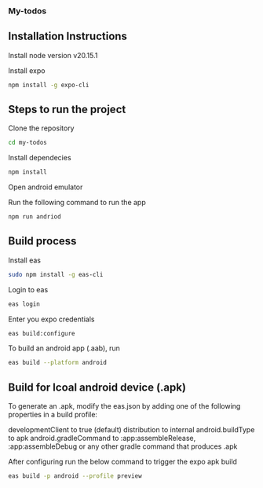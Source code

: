 ### My-todos


## Installation Instructions

Install node version v20.15.1

Install expo

```sh
npm install -g expo-cli
```

## Steps to run the project

Clone the repository

```sh
cd my-todos
```

Install dependecies

```sh
npm install
```

Open android emulator

Run the following command to run the app

```sh
npm run andriod
```
## Build process

Install eas 

```sh
sudo npm install -g eas-cli
```
Login to eas

```sh
eas login
```
Enter you expo credentials

```sh
eas build:configure
```

To build an android app (.aab), run

```sh
eas build --platform android
```

## Build for lcoal android device (.apk)

To generate an .apk, modify the eas.json by adding one of the following properties in a build profile:

developmentClient to true (default)
distribution to internal
android.buildType to apk
android.gradleCommand to :app:assembleRelease, :app:assembleDebug or any other gradle command that produces .apk

After configuring run the below command to trigger the expo apk build

```sh
eas build -p android --profile preview
```

